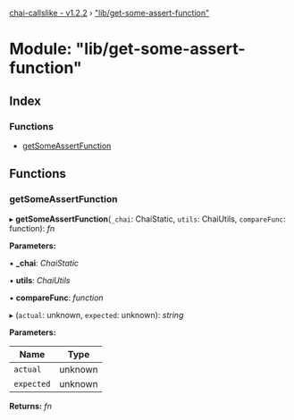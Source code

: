 [chai-callslike - v1.2.2](../README.md) › ["lib/get-some-assert-function"](_lib_get_some_assert_function_.md)

# Module: "lib/get-some-assert-function"

## Index

### Functions

* [getSomeAssertFunction](_lib_get_some_assert_function_.md#getsomeassertfunction)

## Functions

###  getSomeAssertFunction

▸ **getSomeAssertFunction**(`_chai`: ChaiStatic, `utils`: ChaiUtils, `compareFunc`: function): *fn*

**Parameters:**

▪ **_chai**: *ChaiStatic*

▪ **utils**: *ChaiUtils*

▪ **compareFunc**: *function*

▸ (`actual`: unknown, `expected`: unknown): *string*

**Parameters:**

Name | Type |
------ | ------ |
`actual` | unknown |
`expected` | unknown |

**Returns:** *fn*

